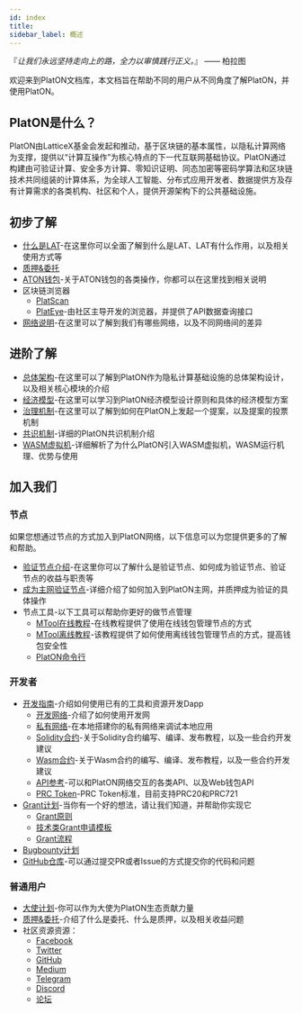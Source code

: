 ```yaml
---
id: index
title: 
sidebar_label: 概述
---
```

『*让我们永远坚持走向上的路，全力以审慎践行正义。*』 ——  柏拉图

欢迎来到PlatON文档库，本文档旨在帮助不同的用户从不同角度了解PlatON，并使用PlatON。

## PlatON是什么？
PlatON由LatticeX基金会发起和推动，基于区块链的基本属性，以隐私计算网络为支撑，提供以“计算互操作”为核心特点的下一代互联网基础协议。PlatON通过构建由可验证计算、安全多方计算、零知识证明、同态加密等密码学算法和区块链技术共同组装的计算体系，为全球人工智能、分布式应用开发者、数据提供方及存有计算需求的各类机构、社区和个人，提供开源架构下的公共基础设施。

## 初步了解

- [什么是LAT](/docs/zh-CN/lat_introduced)-在这里你可以全面了解到什么是LAT、LAT有什么作用，以及相关使用方式等
- [质押&委托](/docs/zh-CN/staking_and_delegation)
- [ATON钱包](/docs/zh-CN/ATON-user-manual)-关于ATON钱包的各类操作，你都可以在这里找到相关说明
- 区块链浏览器
  - [PlatScan](https://scan.platon.network/)
  - [PlatEye](/docs/zh-CN/PlatEye)-由社区主导开发的浏览器，并提供了API数据查询接口
- [网络说明](/docs/zh-CN/Network_Description)-在这里可以了解到我们有哪些网络，以及不同网络间的差异

## 进阶了解

- [总体架构](/docs/zh-CN/PlatON_Overall_Solution)-在这里可以了解到PlatON作为隐私计算基础设施的总体架构设计，以及相关核心模块的介绍
- [经济模型](/docs/zh-CN/Economic_Model)-在这里可以学习到PlatON经济模型设计原则和具体的经济模型方案
- [治理机制](/docs/zh-CN/PlatON_Governance_Solution)-在这里可以了解到如何在PlatON上发起一个提案，以及提案的投票机制
- [共识机制](/docs/zh-CN/PlatON_Solution)-详细的PlatON共识机制介绍
- [WASM虚拟机](/docs/zh-CN/Wasm_Operation_Principle)-详细解析了为什么PlatON引入WASM虚拟机，WASM运行机理、优势与使用

## 加入我们

### 节点
如果您想通过节点的方式加入到PlatON网络，以下信息可以为您提供更多的了解和帮助。
 - [验证节点介绍](/docs/zh-CN/PlatON_Validation_Introduce)-在这里你可以了解什么是验证节点、如何成为验证节点、验证节点的收益与职责等
 - [成为主网验证节点](/docs/zh-CN/Become_PlatON_Main_Verification)-详细介绍了如何加入到PlatON主网，并质押成为验证的具体操作
 - 节点工具-以下工具可以帮助你更好的做节点管理
   - [MTool在线教程](/docs/zh-CN/OnLine_MTool_Manual)-在线教程提供了使用在线钱包管理节点的方式
   - [MTool离线教程](/docs/zh-CN/OffLine_MTool_Manual)-该教程提供了如何使用离线钱包管理节点的方式，提高钱包安全性
   - [PlatON命令行](/docs/zh-CN/Command_Line_Tools)

### 开发者

- [开发指南](/docs/zh-CN/PlatON_Overview_DevGuide)-介绍如何使用已有的工具和资源开发Dapp
  - [开发网络](/docs/zh-CN/Become_PlatON_Dev_Verification)-介绍了如何使用开发网
  - [私有网络](/docs/zh-CN/Build_Private_Chain)-在本地搭建你的私有网络来调试本地应用
  - [Solidity合约](/docs/zh-CN/Solidity_Dev_Manual)-关于Solidity合约编写、编译、发布教程，以及一些合约开发建议
  - [Wasm合约](/docs/zh-CN/Wasm_Operation_Principle)-关于Wasm合约的编写、编译、发布教程，以及一些合约开发建议
  - [API参考](/docs/zh-CN/Python_SDK)-可以和PlatON网络交互的各类API、以及Web钱包API
  - [PRC Token](/docs/zh-CN/PRC_Token)-PRC Token标准，目前支持PRC20和PRC721
- [Grant计划](https://forum.latticex.foundation/t/topic/1092)-当你有一个好的想法，请让我们知道，并帮助你实现它
  - [Grant原则](https://forum.latticex.foundation/t/topic/4128)
  - [技术类Grant申请模板](https://forum.latticex.foundation/t/topic/4126)
  - [Grant流程](https://forum.latticex.foundation/t/topic/4129)
- [Bugbounty计划](https://slowmist.io/platon/index.html?utm_source=index&utm_medium=cpc&utm_campaign=platon)
- [GitHub仓库](https://github.com/PlatONnetwork)-可以通过提交PR或者Issue的方式提交你的代码和问题

### 普通用户

- [大使计划](https://forum.latticex.foundation/t/topic/4246)-你可以作为大使为PlatON生态贡献力量
- [质押&委托](/docs/en/staking_and_delegation)-介绍了什么是委托、什么是质押，以及相关收益问题
- 社区资源资源：
  - [Facebook](https://www.facebook.com/PlatONNetwork/)
  - [Twitter](https://twitter.com/PlatON_Network)
  - [GitHub](https://github.com/PlatONnetwork)
  - [Medium](https://medium.com/platon-network)
  - [Telegram](https://t.me/PlatONNetworkCN)
  - [Discord](https://discord.com/invite/jAjFzJ3Cff)
  - [论坛](https://forum.latticex.foundation/)
